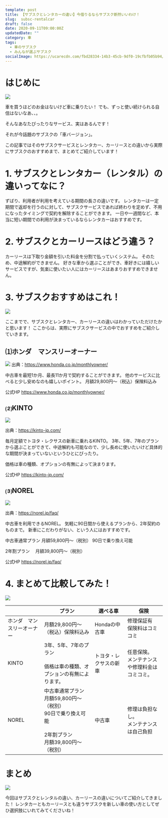 ```yaml
---
template: post
title: 【サブスクとレンタカーの違い】今借りるならサブスク断然いいわけ！
slug:  subsc-rentalcar
draft: false
date: 2020-09-11T09:00:00Z
updatedDate: ""
category: 車
tags:
  - 車のサブスク
  - みんなが選ぶサブスク
socialImage: https://ucarecdn.com/fbd28334-14b3-45cb-9df0-19cfbfb05b94/
---
```


# はじめに

![](https://ucarecdn.com/fbd28334-14b3-45cb-9df0-19cfbfb05b94/)


車を買うほどのお金はないけど車に乗りたい！
でも、ずっと使い続けられる自信はないなあ、、。

そんなあなたぴったりなサービス、実はあるんです！

それが今話題のサブスクの「車バージョン」。

この記事ではそのサブスクサービスとレンタカー、カーリースとの違いから実際にサブスクのおすすめまで、まとめてご紹介しています！

# 1. サブスクとレンタカー（レンタル）の違いってなに？
ずばり、利用者が利用を考えている期間の長さの違いです。
レンタカーは一定期間で返却を行うのに対して、サブスクサービスであれば終わりを定めず、不用になったタイミングで契約を解除することができます。
一日や一週間など、本当に短い期間での利用が決まっているならレンタカーはおすすめです。


# 2. サブスクとカーリースはどう違う？
カーリースは下取り金額を引いた料金を分割で払っていくシステム。
そのため、中途解約ができません。
好きな車から選ぶことができ、車好きには嬉しいサービスですが、気楽に使いたい人にはカーリースはあまりおすすめできません。


# 3.  サブスクおすすめはこれ！

![](https://ucarecdn.com/6ece24d5-fdc5-433b-aace-38a30a54e46b/)

ここまでで、サブスクとレンタカー、カーリースの違いはわかっていただけたかと思います！
ここからは、実際にサブスクサービスの中でおすすめをご紹介していきます。



## ⑴ホンダ　マンスリーオーナー

![](https://ucarecdn.com/f8a5ea9e-73e8-4c4f-86eb-5ea585154f9e/)
出典：https://www.honda.co.jp/monthlyowner/

中古車を最短1か月、最長11か月で契約することができます。
他のサービスに比べると少し安めなのも嬉しいポイント。
月額29,800円～（税込）保険料込み

公式HP
https://www.honda.co.jp/monthlyowner/


## ⑵KINTO
![](https://ucarecdn.com/7901a3df-8910-4ef5-abb3-a7d0bf113a86/)

出典：https://kinto-jp.com/

毎月定額でトヨタ・レクサスの新車に乗れるKINTO。
3年、5年、7年のプランから選ぶことができて、中途解約も可能なので、少し長めに使いたいけど具体的な期間が決まっていないというひとにぴったり。

価格は車の種類、オプションの有無によって決まります。

公式HP
https://kinto-jp.com/

## ⑶NOREL
![](https://ucarecdn.com/a7800ed2-ecd5-4d26-8e90-9d1f068e31f2/)

出典：https://norel.jp/faq/

中古車を利用できるNOREL。
気軽に90日間から使えるプランから、2年契約のものまで。
新車にこだわりがない、という人にはおすすめです。

中古車通常プラン
月額59,800円～（税別）
90日で乗り換え可能

2年割プラン　
月額39,800円～（税別）

公式HP
https://norel.jp/faq/

# 4. まとめて比較してみた！

![](https://ucarecdn.com/6712f5e5-b35e-4594-b070-9e657733e622/)

|  | プラン | 選べる車 | 保険 |
| --- | --- | --- | --- |
| ホンダ　マンスリーオーナー | 月額29,800円～（税込）保険料込み | Hondaの中古車 | 修理保証有<br>保険料はコミコミ |
| KINTO | 3年、5年、7年のプラン<br><br>価格は車の種類、オプションの有無によります。 | トヨタ・レクサスの新車 | 任意保険。<br>メンテナンスや修理料金はコミコミ。 |
| NOREL | 中古車通常プラン<br>月額59,800円～（税別）<br>90日で乗り換え可能<br><br>2年割プラン　<br>月額39,800円～（税別） | 中古車 | 修理は負担なし。<br>メンテナンスは自己負担 |

# まとめ

![](https://ucarecdn.com/8bcf9f28-54be-4d35-800f-b913903d5c6d/)

今回はサブスクとレンタルの違い、カーリースの違いについてご紹介してきました！
レンタカーともカーリースとも違うサブスクを新しい車の使い方としてぜひ選択肢にいれてみてくださいね！

